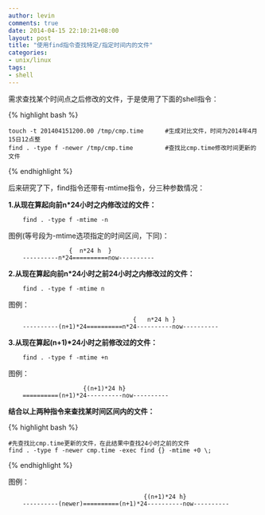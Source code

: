 ```yaml
---
author: levin
comments: true
date: 2014-04-15 22:10:21+08:00
layout: post
title: "使用find指令查找特定/指定时间内的文件"
categories:
- unix/linux
tags:
- shell
---
```


需求查找某个时间点之后修改的文件，于是使用了下面的shell指令：<!-- more -->

{% highlight bash %}

    touch -t 201404151200.00 /tmp/cmp.time      #生成对比文件，时间为2014年4月15日12点整
    find . -type f -newer /tmp/cmp.time         #查找比cmp.time修改时间更新的文件

{% endhighlight %}


后来研究了下，find指令还带有-mtime指令，分三种参数情况：

**1.从现在算起向前n\*24小时之内修改过的文件：**

        find . -type f -mtime -n

图例(等号段为-mtime选项指定的时间区间，下同)：

                     {  n*24 h  }
        ----------n*24==========now----------


**2.从现在算起向前n\*24小时之前24小时之内修改过的文件：**

        find . -type f -mtime n

图例：

                                       {   n*24 h }
        ----------(n+1)*24==========n*24----------now----------


**3.从现在算起(n+1)\*24小时之前修改过的文件：**

        find . -type f -mtime +n

图例：

                         {(n+1)*24 h}
        ==========(n+1)*24----------now----------


**结合以上两种指令来查找某时间区间内的文件：**

{% highlight bash %}

    #先查找比cmp.time更新的文件，在此结果中查找24小时之前的文件
    find . -type f -newer cmp.time -exec find {} -mtime +0 \;

{% endhighlight %}

图例：

                                          {(n+1)*24 h}
        ----------(newer)==========(n+1)*24----------now----------



